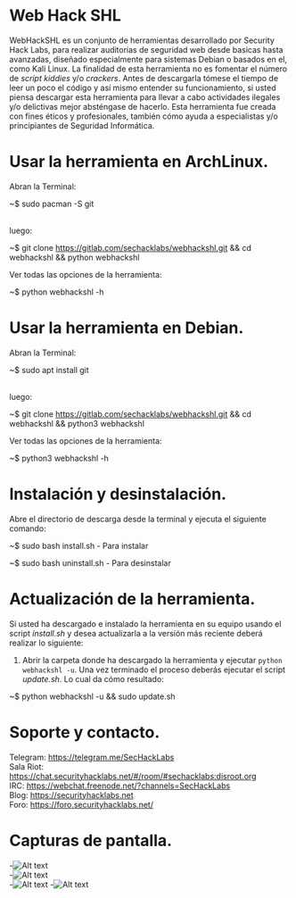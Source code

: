 # Web Hack SHL

WebHackSHL es un conjunto de herramientas desarrollado por Security Hack Labs, para realizar auditorias de seguridad web desde basicas hasta avanzadas, diseñado especialmente para sistemas Debian o basados en el, como Kali Linux. La finalidad de esta herramienta no es fomentar el número de <em>script kiddies</em> y/o <em>crackers</em>. Antes de descargarla tómese el tiempo de leer un poco el código y así mismo entender su funcionamiento, si usted piensa descargar esta herramienta para llevar a cabo actividades ilegales y/o delictivas mejor absténgase de hacerlo. Esta herramienta fue creada con fines éticos y profesionales, también cómo ayuda a especialistas y/o principiantes de Seguridad Informática.


# Usar la herramienta en ArchLinux.
Abran la Terminal:</br>

~$ sudo pacman -S git</br></br>

luego:</br>

~$ git clone https://gitlab.com/sechacklabs/webhackshl.git && cd webhackshl && python webhackshl</br>

Ver todas las opciones de la herramienta:</br>

~$ python webhackshl -h</br>

# Usar la herramienta en Debian.
Abran la Terminal:</br>

~$ sudo apt install git</br></br>

luego:</br>

~$ git clone https://gitlab.com/sechacklabs/webhackshl.git && cd webhackshl && python3 webhackshl</br>

Ver todas las opciones de la herramienta:</br>

~$ python3 webhackshl -h

# Instalación y desinstalación.

Abre el directorio de descarga desde la terminal y ejecuta el siguiente comando:</br>

~$ sudo bash install.sh - Para instalar</br>

~$ sudo bash uninstall.sh - Para desinstalar</br>

# Actualización de la herramienta.

Si usted ha descargado e instalado la herramienta en su equipo usando el script <em>install.sh</em> y desea actualizarla a la versión más reciente deberá realizar lo siguiente:</br>

1. Abrir la carpeta donde ha descargado la herramienta y ejecutar <code>python webhackshl -u</code>. Una vez terminado el proceso deberás ejecutar el script <em>update.sh</em>. Lo cual da cómo resultado:</br>

~$ python webhackshl -u && sudo update.sh</br>

# Soporte y contacto.

Telegram: https://telegram.me/SecHackLabs</br>
Sala Riot: https://chat.securityhacklabs.net/#/room/#sechacklabs:disroot.org</br>
IRC: https://webchat.freenode.net/?channels=SecHackLabs</br>
Blog: https://securityhacklabs.net</br>
Foro: https://foro.securityhacklabs.net/</br>

# Capturas de pantalla.
-![Alt text](https://gitlab.com/sechacklabs/webhackshl/raw/master/screenshots/webhackshl-main.png "Main Screen")          
-![Alt text](https://gitlab.com/sechacklabs/webhackshl/raw/master/screenshots/webhackshl-dorksearch.png "Dork Script")  
-![Alt text](https://gitlab.com/sechacklabs/webhackshl/raw/master/screenshots/webhackshl-dns.png "DNS Search") 
-![Alt text](https://gitlab.com/sechacklabs/webhackshl/raw/master/screenshots/webhackshl-adminfind.png "Admin Finder Script") 

